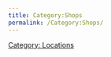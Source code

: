 ```yaml
---
title: Category:Shops
permalink: /Category:Shops/
---
```


[Category: Locations](Category:_Locations "wikilink")